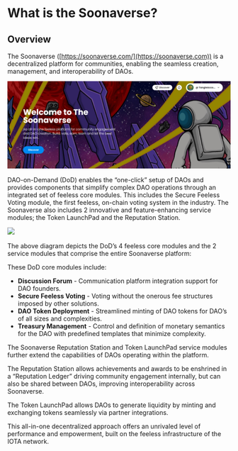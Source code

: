 # What is the Soonaverse?

## Overview

The Soonaverse ([https://soonaverse.com/](https://soonaverse.com)) is a decentralized platform for communities, enabling the seamless creation, management, and interoperability of DAOs.

![](.gitbook/assets/image.png)

DAO-on-Demand (DoD) enables the “one-click” setup of DAOs and provides components that simplify complex DAO operations through an integrated set of feeless core modules. This includes the Secure Feeless Voting module, the first feeless, on-chain voting system in the industry. The Soonaverse also includes 2 innovative and feature-enhancing service modules; the Token LaunchPad and the Reputation Station.

![](https://lh3.googleusercontent.com/r2ITLcwxcAw2mE3bHnoTSwfYvCKw\_He6v4OhcwumQ4T3mz9h1XBJ0BAhxUQSk85pXq1R9Elq3bxR70VDy95JDu35l1RRVUTitIX9ND5LggF9w70Ox13uIc0Re2dKAETpjSOXSDIt)

The above diagram depicts the DoD’s 4 feeless core modules and the 2 service modules that comprise the entire Soonaverse platform:

These DoD core modules include:

* **Discussion Forum** - Communication platform integration support for DAO founders.
* **Secure Feeless Voting** - Voting without the onerous fee structures imposed by other solutions.
* **DAO Token Deployment** - Streamlined minting of DAO tokens for DAO’s of all sizes and complexities.
* **Treasury Management** - Control and definition of monetary semantics for the DAO with predefined templates that minimize complexity.

The Soonaverse Reputation Station and Token LaunchPad service modules further extend the capabilities of DAOs operating within the platform.

The Reputation Station allows achievements and awards to be enshrined in a “Reputation Ledger” driving community engagement internally, but can also be shared between DAOs, improving interoperability across Soonaverse.

The Token LaunchPad allows DAOs to generate liquidity by minting and exchanging tokens seamlessly via partner integrations.

This all-in-one decentralized approach offers an unrivaled level of performance and empowerment, built on the feeless infrastructure of the IOTA network.

